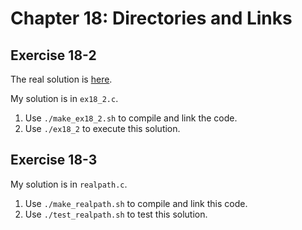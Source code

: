 # Chapter 18: Directories and Links

## Exercise 18-2

The real solution is [here](http://man7.org/tlpi/code/online/dist/dirs_links/bad_symlink.c.html).

My solution is in `ex18_2.c`.

1. Use `./make_ex18_2.sh` to compile and link the code.
1. Use `./ex18_2` to execute this solution.

## Exercise 18-3

My solution is in `realpath.c`.

1. Use `./make_realpath.sh` to compile and link this code.
1. Use `./test_realpath.sh` to test this solution.
